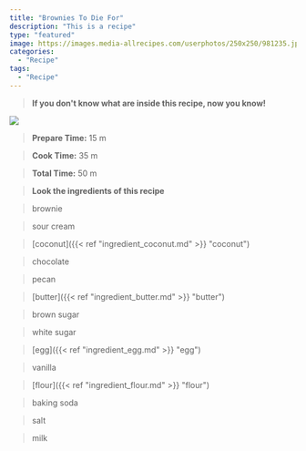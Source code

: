 ```yaml
---
title: "Brownies To Die For"
description: "This is a recipe"
type: "featured"
image: https://images.media-allrecipes.com/userphotos/250x250/981235.jpg
categories: 
  - "Recipe"
tags: 
  - "Recipe"
---
```



>**If you don't know what are inside this recipe, now you know!**

![](../images/Recipes-Banner.jpg)
> **Prepare Time:** 15 m


> **Cook Time:** 35 m


> **Total Time:** 50 m

> **Look the ingredients of this recipe**

> brownie

> sour cream

> [coconut]({{< ref "ingredient_coconut.md" >}} "coconut")

> chocolate

> pecan

> [butter]({{< ref "ingredient_butter.md" >}} "butter")

> brown sugar

> white sugar

> [egg]({{< ref "ingredient_egg.md" >}} "egg")

> vanilla

> [flour]({{< ref "ingredient_flour.md" >}} "flour")

> baking soda

> salt

> milk

